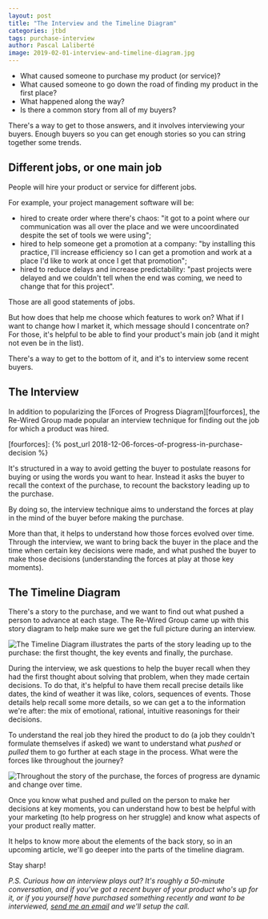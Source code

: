 ```yaml
---
layout: post
title: "The Interview and the Timeline Diagram"
categories: jtbd
tags: purchase-interview
author: Pascal Laliberté
image: 2019-02-01-interview-and-timeline-diagram.jpg
---
```


* What caused someone to purchase my product (or service)?
* What caused someone to go down the road of finding my product in the first place?
* What happened along the way?
* Is there a common story from all of my buyers?

There's a way to get to those answers, and it involves interviewing your buyers. Enough buyers so you can get enough stories so you can string together some trends.

## Different jobs, or one main job

People will hire your product or service for different jobs.

For example, your project management software will be:

* hired to create order where there's chaos: "it got to a point where our communication was all over the place and we were uncoordinated despite the set of tools we were using";
* hired to help someone get a promotion at a company: "by installing this practice, I'll increase efficiency so I can get a promotion and work at a place I'd like to work at once I get that promotion";
* hired to reduce delays and increase predictability: "past projects were delayed and we couldn't tell when the end was coming, we need to change that for this project".
 
Those are all good statements of jobs.

But how does that help me choose which features to work on? What if I want to change how I market it, which message should I concentrate on? For those, it's helpful to be able to find your product's main job (and it might not even be in the list). 

There's a way to get to the bottom of it, and it's to interview some recent buyers.

## The Interview

In addition to popularizing the [Forces of Progress Diagram][fourforces], the Re-Wired Group made popular an interview technique for finding out the job for which a product was hired.

[fourforces]: {% post_url 2018-12-06-forces-of-progress-in-purchase-decision %}

It's structured in a way to avoid getting the buyer to postulate reasons for buying or using the words you want to hear. Instead it asks the buyer to recall the context of the purchase, to recount the backstory leading up to the purchase. 

By doing so, the interview technique aims to understand the forces at play in the mind of the buyer before making the purchase.

More than that, it helps to understand how those forces evolved over time. Through the interview, we want to bring back the buyer in the place and the time when certain key decisions were made, and what pushed the buyer to make those decisions (understanding the forces at play at those key moments).

## The Timeline Diagram

There's a story to the purchase, and we want to find out what pushed a person to advance at each stage. The Re-Wired Group came up with this story diagram to help make sure we get the full picture during an interview.

![The Timeline Diagram illustrates the parts of the story leading up to the purchase: the first thought, the key events and finally, the purchase.](/assets/images/posts/2019-02-01-interview-and-timeline-diagram-01.svg)

During the interview, we ask questions to help the buyer recall when they had the first thought about solving that problem, when they made certain decisions. To do that, it's helpful to have them recall precise details like dates, the kind of weather it was like, colors, sequences of events. Those details help recall some more details, so we can get a to the information we're after: the mix of emotional, rational, intuitive reasonings for their decisions.

To understand the real job they hired the product to do (a job they couldn't formulate themselves if asked) we want to understand what _pushed_ or _pulled_ them to go further at each stage in the process. What were the forces like throughout the journey?

![Throughout the story of the purchase, the forces of progress are dynamic and change over time.](/assets/images/posts/2019-02-01-interview-and-timeline-diagram-02.svg)

Once you know what pushed and pulled on the person to make her decisions at key moments, you can understand how to best be helpful with your marketing (to help progress on her struggle) and know what aspects of your product really matter.

It helps to know more about the elements of the back story, so in an upcoming article, we'll go deeper into the parts of the timeline diagram.

Stay sharp!

_P.S. Curious how an interview plays out? It's roughly a 50-minute conversation, and if you've got a recent buyer of your product who's up for it, or if you yourself have purchased something recently and want to be interviewed, [send me an email](mailto:pascal@pascallaliberte.me) and we'll setup the call._
